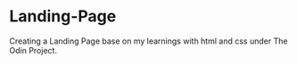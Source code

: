 # Landing-Page
Creating a Landing Page base on my learnings with html and css under The Odin Project.
